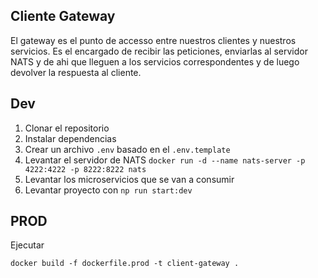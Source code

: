 ## Cliente Gateway

El gateway es el punto de accesso entre nuestros clientes y nuestros servicios. Es el encargado
de recibir las peticiones, enviarlas al servidor NATS y de ahi que lleguen a los servicios
correspondentes y de luego devolver la respuesta al cliente.

## Dev

1. Clonar el repositorio
2. Instalar dependencias
3. Crear un archivo `.env` basado en el `.env.template`
4. Levantar el servidor de NATS
   `docker run -d --name nats-server -p 4222:4222 -p 8222:8222 nats`
5. Levantar los microservicios que se van a consumir
6. Levantar proyecto con `np run start:dev`

## PROD

Ejecutar

```
docker build -f dockerfile.prod -t client-gateway .
```
